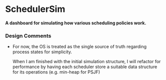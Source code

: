 # SchedulerSim

**A dashboard for simulating how various scheduling policies work.**



### Design Comments

* For now, the OS is treated as the single source of truth regarding process states for simplicity.

    When I am finished with the initial simulation structure, I will refactor for performance by having each scheduler store a suitable data structure for its operations (e.g. min-heap for PSJF) 